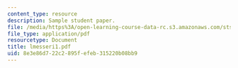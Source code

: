 ```yaml
---
content_type: resource
description: Sample student paper.
file: /media/https%3A/open-learning-course-data-rc.s3.amazonaws.com/sts-340j-introduction-to-the-history-of-technology-fall-2006/8e3e86d722c2895fefeb315220b08bb9_lmesseri1.pdf
file_type: application/pdf
resourcetype: Document
title: lmesseri1.pdf
uid: 8e3e86d7-22c2-895f-efeb-315220b08bb9
---
```

